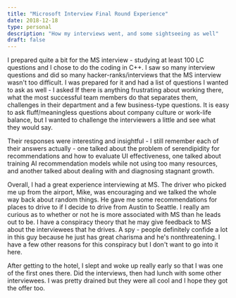 ```yaml
---
title: "Microsoft Interview Final Round Experience"
date: 2018-12-18
type: personal
description: "How my interviews went, and some sightseeing as well"
draft: false
---
```


I prepared quite a bit for the MS interview - studying at least 100 LC questions and I chose to do the coding in C++. I saw so many interview questions and did so many hacker-ranks/interviews that the MS interview wasn't too difficult. I was prepared for it and had a list of questions I wanted to ask as well - I asked If there is anything frustrating about working there, what the most successful team members do that separates them, challenges in their department and a few business-type questions. It is easy to ask fluff/meaningless questions about company culture or work-life balance, but I wanted to challenge the interviewers a little and see what they would say.


Their responses were interesting and insightful - I still remember each of their answers actually - one talked about the problem of serendipidity for recommendations and how to evaluate UI effectiveness, one talked about training AI recommendation models while not using too many resources, and another talked about dealing with and diagnosing stagnant growth.


Overall, I had a great experience interviewing at MS. The driver who picked me up from the airport, Mike, was encouraging and we talked the whole way back about random things. He gave me some recommendations for places to drive to if I decide to drive from Austin to Seattle. I really am curious as to whether or not he is more associated with MS than he leads out to be. I have a conspiracy theory that he may give feedback to MS about the interviewees that he drives. A spy - people definitely confide a lot in this guy because he just has great charisma and he's nonthreatening. I have a few other reasons for this conspiracy but I don't want to go into it here.


After getting to the hotel, I slept and woke up really early so that I was one of the first ones there. Did the interviews, then had lunch with some other interviewees. I was pretty drained but they were all cool and I hope they got the offer too.
